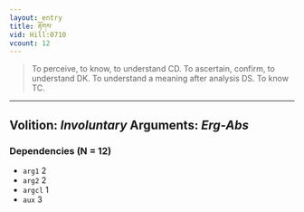 ```yaml
---
layout: entry
title: རྟོགས་
vid: Hill:0710
vcount: 12
---
```

> To perceive, to know, to understand CD\. To ascertain, confirm, to understand DK\. To understand a meaning after analysis DS\. To know TC\.

---
Volition: _Involuntary_
Arguments: _Erg-Abs_
---

### Dependencies (N = 12)
* `arg1` 2
* `arg2` 2
* `argcl` 1
* `aux` 3
